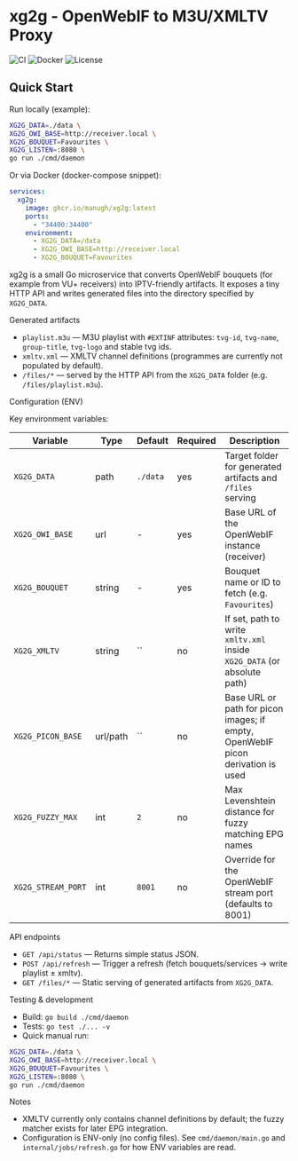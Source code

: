 # xg2g - OpenWebIF to M3U/XMLTV Proxy

![CI](https://github.com/ManuGH/xg2g/actions/workflows/ci.yml/badge.svg)
![Docker](https://github.com/ManuGH/xg2g/actions/workflows/docker.yml/badge.svg)
![License](https://img.shields.io/github/license/ManuGH/xg2g)

## Quick Start

Run locally (example):

```bash
XG2G_DATA=./data \
XG2G_OWI_BASE=http://receiver.local \
XG2G_BOUQUET=Favourites \
XG2G_LISTEN=:8080 \
go run ./cmd/daemon
```

Or via Docker (docker-compose snippet):

```yaml
services:
  xg2g:
    image: ghcr.io/manugh/xg2g:latest
    ports:
      - "34400:34400"
    environment:
      - XG2G_DATA=/data
      - XG2G_OWI_BASE=http://receiver.local
      - XG2G_BOUQUET=Favourites

```

xg2g is a small Go microservice that converts OpenWebIF bouquets (for example from VU+ receivers) into IPTV-friendly artifacts. It exposes a tiny HTTP API and writes generated files into the directory specified by `XG2G_DATA`.

Generated artifacts

- `playlist.m3u` — M3U playlist with `#EXTINF` attributes: `tvg-id`, `tvg-name`, `group-title`, `tvg-logo` and stable tvg ids.
- `xmltv.xml` — XMLTV channel definitions (programmes are currently not populated by default).
- `/files/*` — served by the HTTP API from the `XG2G_DATA` folder (e.g. `/files/playlist.m3u`).

Configuration (ENV)

Key environment variables:

| Variable           | Type     | Default  | Required | Description                                                                                 |
| ------------------ | -------- | -------- | -------- | ------------------------------------------------------------------------------------------- |
| `XG2G_DATA`        | path     | `./data` | yes      | Target folder for generated artifacts and `/files` serving                                   |
| `XG2G_OWI_BASE`    | url      | -        | yes      | Base URL of the OpenWebIF instance (receiver)                                               |
| `XG2G_BOUQUET`     | string   | -        | yes      | Bouquet name or ID to fetch (e.g. `Favourites`)                                             |
| `XG2G_XMLTV`       | string   | ``       | no       | If set, path to write `xmltv.xml` inside `XG2G_DATA` (or absolute path)                     |
| `XG2G_PICON_BASE`  | url/path | ``       | no       | Base URL or path for picon images; if empty, OpenWebIF picon derivation is used             |
| `XG2G_FUZZY_MAX`   | int      | `2`      | no       | Max Levenshtein distance for fuzzy matching EPG names                                       |
| `XG2G_STREAM_PORT` | int      | `8001`   | no       | Override for the OpenWebIF stream port (defaults to 8001)                                   |

API endpoints

- `GET /api/status` — Returns simple status JSON.
- `POST /api/refresh` — Trigger a refresh (fetch bouquets/services → write playlist ± xmltv).
- `GET /files/*` — Static serving of generated artifacts from `XG2G_DATA`.

Testing & development

- Build: `go build ./cmd/daemon`
- Tests: `go test ./... -v`
- Quick manual run:

```bash
XG2G_DATA=./data \
XG2G_OWI_BASE=http://receiver.local \
XG2G_BOUQUET=Favourites \
XG2G_LISTEN=:8080 \
go run ./cmd/daemon
```

Notes

- XMLTV currently only contains channel definitions by default; the fuzzy matcher exists for later EPG integration.
- Configuration is ENV-only (no config files). See `cmd/daemon/main.go` and `internal/jobs/refresh.go` for how ENV variables are read.

